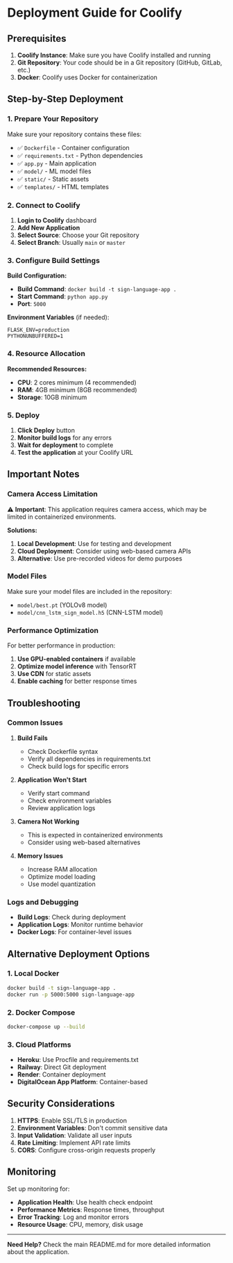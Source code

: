 # Deployment Guide for Coolify

## Prerequisites

1. **Coolify Instance**: Make sure you have Coolify installed and running
2. **Git Repository**: Your code should be in a Git repository (GitHub, GitLab, etc.)
3. **Docker**: Coolify uses Docker for containerization

## Step-by-Step Deployment

### 1. Prepare Your Repository

Make sure your repository contains these files:
- ✅ `Dockerfile` - Container configuration
- ✅ `requirements.txt` - Python dependencies
- ✅ `app.py` - Main application
- ✅ `model/` - ML model files
- ✅ `static/` - Static assets
- ✅ `templates/` - HTML templates

### 2. Connect to Coolify

1. **Login to Coolify** dashboard
2. **Add New Application**
3. **Select Source**: Choose your Git repository
4. **Select Branch**: Usually `main` or `master`

### 3. Configure Build Settings

**Build Configuration:**
- **Build Command**: `docker build -t sign-language-app .`
- **Start Command**: `python app.py`
- **Port**: `5000`

**Environment Variables** (if needed):
```
FLASK_ENV=production
PYTHONUNBUFFERED=1
```

### 4. Resource Allocation

**Recommended Resources:**
- **CPU**: 2 cores minimum (4 recommended)
- **RAM**: 4GB minimum (8GB recommended)
- **Storage**: 10GB minimum

### 5. Deploy

1. **Click Deploy** button
2. **Monitor build logs** for any errors
3. **Wait for deployment** to complete
4. **Test the application** at your Coolify URL

## Important Notes

### Camera Access Limitation

⚠️ **Important**: This application requires camera access, which may be limited in containerized environments.

**Solutions:**
1. **Local Development**: Use for testing and development
2. **Cloud Deployment**: Consider using web-based camera APIs
3. **Alternative**: Use pre-recorded videos for demo purposes

### Model Files

Make sure your model files are included in the repository:
- `model/best.pt` (YOLOv8 model)
- `model/cnn_lstm_sign_model.h5` (CNN-LSTM model)

### Performance Optimization

For better performance in production:
1. **Use GPU-enabled containers** if available
2. **Optimize model inference** with TensorRT
3. **Use CDN** for static assets
4. **Enable caching** for better response times

## Troubleshooting

### Common Issues

1. **Build Fails**
   - Check Dockerfile syntax
   - Verify all dependencies in requirements.txt
   - Check build logs for specific errors

2. **Application Won't Start**
   - Verify start command
   - Check environment variables
   - Review application logs

3. **Camera Not Working**
   - This is expected in containerized environments
   - Consider using web-based alternatives

4. **Memory Issues**
   - Increase RAM allocation
   - Optimize model loading
   - Use model quantization

### Logs and Debugging

- **Build Logs**: Check during deployment
- **Application Logs**: Monitor runtime behavior
- **Docker Logs**: For container-level issues

## Alternative Deployment Options

### 1. Local Docker
```bash
docker build -t sign-language-app .
docker run -p 5000:5000 sign-language-app
```

### 2. Docker Compose
```bash
docker-compose up --build
```

### 3. Cloud Platforms
- **Heroku**: Use Procfile and requirements.txt
- **Railway**: Direct Git deployment
- **Render**: Container deployment
- **DigitalOcean App Platform**: Container-based

## Security Considerations

1. **HTTPS**: Enable SSL/TLS in production
2. **Environment Variables**: Don't commit sensitive data
3. **Input Validation**: Validate all user inputs
4. **Rate Limiting**: Implement API rate limits
5. **CORS**: Configure cross-origin requests properly

## Monitoring

Set up monitoring for:
- **Application Health**: Use health check endpoint
- **Performance Metrics**: Response times, throughput
- **Error Tracking**: Log and monitor errors
- **Resource Usage**: CPU, memory, disk usage

---

**Need Help?** Check the main README.md for more detailed information about the application. 